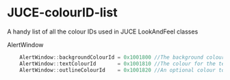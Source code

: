# JUCE-colourID-list
A handy list of all the colour IDs used in JUCE LookAndFeel classes

AlertWindow

```c++
    AlertWindow::backgroundColourId = 0x1001800 //The background colour for the window. 
    AlertWindow::textColourId       = 0x1001810 //The colour for the text. 
    AlertWindow::outlineColourId    = 0x1001820 //An optional colour to use to draw a border around the window. 
```
